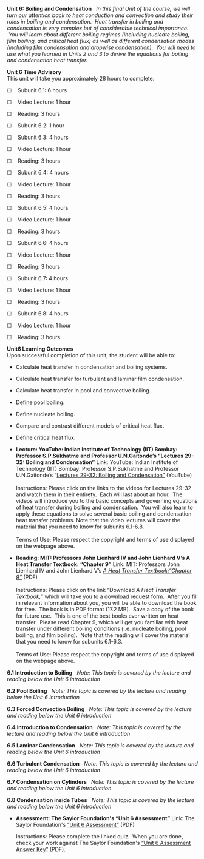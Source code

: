 **Unit 6: Boiling and Condensation** <span id="6"></span> 
*In this final Unit of the course, we will turn our attention back to
heat conduction and convection and study their roles in boiling and
condensation.  Heat transfer in boiling and condensation is very complex
but of considerable technical importance.  You will learn about
different boiling regimes (including nucleate boiling, film boiling, and
critical heat flux) as well as different condensation modes (including
film condensation and dropwise condensation).  You will need to use what
you learned in Units 2 and 3 to derive the equations for boiling and
condensation heat transfer.*

**Unit 6 Time Advisory**  
This unit will take you approximately 28 hours to complete.  
  
 ☐    Subunit 6.1: 6 hours

☐    Video Lecture: 1 hour  
  
 ☐    Reading: 3 hours

☐    Subunit 6.2: 1 hour

☐    Subunit 6.3: 4 hours

☐    Video Lecture: 1 hour  
  
 ☐    Reading: 3 hours

☐    Subunit 6.4: 4 hours

☐    Video Lecture: 1 hour  
  
 ☐    Reading: 3 hours

☐    Subunit 6.5: 4 hours

☐    Video Lecture: 1 hour  
  
 ☐    Reading: 3 hours

☐    Subunit 6.6: 4 hours

☐    Video Lecture: 1 hour  
  
 ☐    Reading: 3 hours

☐    Subunit 6.7: 4 hours

☐    Video Lecture: 1 hour  
  
 ☐    Reading: 3 hours

☐    Subunit 6.8: 4 hours

☐    Video Lecture: 1 hour  
  
 ☐    Reading: 3 hours

**Unit6 Learning Outcomes**  
Upon successful completion of this unit, the student will be able to:
-   Calculate heat transfer in condensation and boiling systems.
-   Calculate heat transfer for turbulent and laminar film condensation.
-   Calculate heat transfer in pool and convective boiling.
-   Define pool boiling.
-   Define nucleate boiling.
-   Compare and contrast different models of critical heat flux.
-   Define critical heat flux.

-   **Lecture: YouTube: Indian Institute of Technology (IIT) Bombay:
    Professor S.P.Sukhatme and Professor U.N.Gaitonde’s “Lectures 29-32:
    Boiling and Condensation”**
    Link: YouTube: Indian Institute of Technology (IIT) Bombay:
    Professor S.P.Sukhatme and Professor U.N.Gaitonde’s “[Lectures
    29-32: Boiling and
    Condensation”](http://www.youtube.com/results?search_query=Boiling+and+Condensation+Lecture&aq=f)
    (YouTube)  
        
     Instructions: Please click on the links to the videos for Lectures
    29-32 and watch them in their entirety.  Each will last about an
    hour.  The videos will introduce you to the basic concepts and
    governing equations of heat transfer during boiling and
    condensation.  You will also learn to apply these equations to solve
    several basic boiling and condensation heat transfer problems. Note
    that the video lectures will cover the material that you need to
    know for subunits 6.1-6.8.  
        
     Terms of Use: Please respect the copyright and terms of use
    displayed on the webpage above.

-   **Reading: MIT: Professors John Lienhard IV and John Lienhard V’s A
    Heat Transfer Textbook: “Chapter 9”**
    Link: MIT: Professors John Lienhard IV and John Lienhard V’s *[A
    Heat Transfer Textbook:“Chapter
    9”](http://web.mit.edu/lienhard/www/ahtt.html)* (PDF)  
        
     Instructions: Please click on the link “Download *A Heat Transfer
    Textbook,*” which will take you to a download request form.  After
    you fill in relevant information about you, you will be able to
    download the book for free.  The book is in PDF format (17.2 MB). 
    Save a copy of the book for future use.  This is one of the best
    books ever written on heat transfer.  Please read Chapter 9, which
    will get you familiar with heat transfer under different boiling
    conditions (i.e. nucleate boiling, pool boiling, and film boiling). 
    Note that the reading will cover the material that you need to know
    for subunits 6.1-6.3.  
        
     Terms of Use: Please respect the copyright and terms of use
    displayed on the webpage above.

**6.1 Introduction to Boiling** <span id="6.1"></span> 
*Note: This topic is covered by the lecture and reading below the Unit 6
introduction*

**6.2 Pool Boiling** <span id="6.2"></span> 
*Note: This topic is covered by the lecture and reading below the Unit 6
introduction*

**6.3 Forced Convection Boiling** <span id="6.3"></span> 
*Note: This topic is covered by the lecture and reading below the Unit 6
introduction*

**6.4 Introduction to Condensation** <span id="6.4"></span> 
*Note: This topic is covered by the lecture and reading below the Unit 6
introduction*

**6.5 Laminar Condensation** <span id="6.5"></span> 
*Note: This topic is covered by the lecture and reading below the Unit 6
introduction*

**6.6 Turbulent Condensation** <span id="6.6"></span> 
*Note: This topic is covered by the lecture and reading below the Unit 6
introduction*

**6.7 Condensation on Cylinders** <span id="6.7"></span> 
*Note: This topic is covered by the lecture and reading below the Unit 6
introduction*

**6.8 Condensation inside Tubes** <span id="6.8"></span> 
*Note: This topic is covered by the lecture and reading below the Unit 6
introduction*

-   **Assessment: The Saylor Foundation's “Unit 6 Assessment”**
    Link: The Saylor Foundation's [“Unit 6
    Assessment”](https://resources.saylor.org/archived/wp-content/uploads/2012/09/ME204-Unit-6-Assessment-Revised-FINAL.pdf) (PDF)  
      
     Instructions: Please complete the linked quiz.  When you are done,
    check your work against The Saylor Foundation's [“Unit 6 Assessment
    Answer
    Key”](https://resources.saylor.org/archived/wp-content/uploads/2012/09/ME204-Unit-6-Assessment-Answer-Key-Revised-FINAL.pdf) (PDF).


